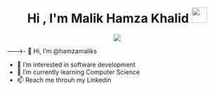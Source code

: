 <h1 align="center">Hi , I'm Malik Hamza Khalid <img src="https://media.giphy.com/media/hvRJCLFzcasrR4ia7z/giphy.gif" width="35"></h1>
<p align="center">
  <a href="https://github.com/DenverCoder1/readme-typing-svg"><img src="https://readme-typing-svg.herokuapp.com?font=Time+New+Roman&color=%23c8be55&size=25&center=true&vCenter=true&width=600&height=100&lines=Computer+Science+Student;"></a>
</p>

--->- 👋 Hi, I’m @hamzamaliks
- 👀 I’m interested in software development
- 🌱 I’m currently learning Computer Science
- 📫 Reach me throuh my Linkedin 

<!---
hamzamaliks/hamzamaliks is a ✨ special ✨ repository because its `README.md` (this file) appears on your GitHub profile.
You can click the Preview link to take a look at your changes.
--->
